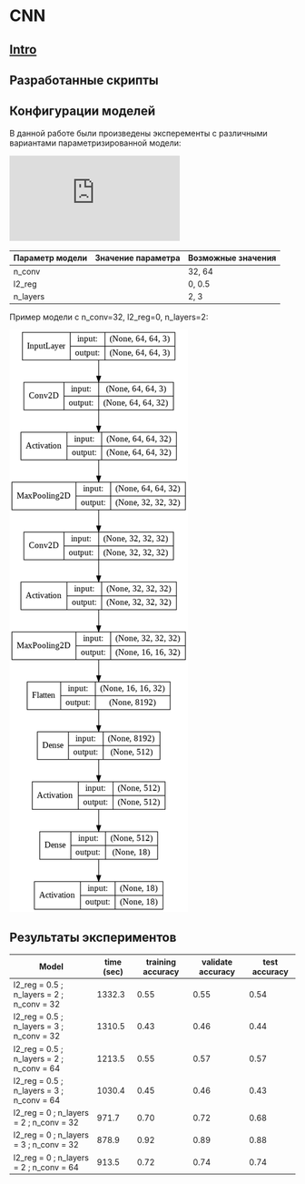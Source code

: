 # CNN

## [Intro](../README.md)

## Разработанные скрипты

## Конфигурации моделей

В данной работе были произведены эксперементы с различными вариантами параметризированной модели:

![parametrized model](https://latex.codecogs.com/gif.latex?%24%24n%20%5Ctimes%2064%20%5Ctimes%2064%20%5Ctimes%203%20%5Crightarrow%20n%20%5Ctimes%2064%20%5Ctimes%2064%20%5Ctimes%20conv_%7Bn%7D%20%5Crightarrow%20RELU%20%5Crightarrow%20n%20%5Ctimes%2032%20%5Ctimes%2032%20%5Ctimes%20conv_%7Bn%7D%20%5Crightarrow%20n%20%5Ctimes%20512%20%5Crightarrow%20RELU%20%5Crightarrow%20n%20%5Ctimes%2018%20%5Crightarrow%20SOFTMAX%24%24)

| Параметр модели | Значение параметра | Возможные значения |
|-----------------|--------------------|--------------------|
| n_conv          |                    | 32, 64             |
| l2_reg          |                    | 0, 0.5             |
| n_layers        |                    | 2, 3               |

Пример модели с n_conv=32, l2_reg=0, n_layers=2: 

![model example](./images/model_example.png)

## Результаты экспериментов

| Model                                      | time (sec) | training accuracy | validate accuracy | test accuracy |
|--------------------------------------------|------------|-------------------|-------------------|---------------|
|l2_reg = 0.5 ; n_layers = 2 ; n_conv =  32  | 1332.3     | 0.55              | 0.55              | 0.54          |
|l2_reg = 0.5 ; n_layers = 3 ; n_conv =  32  | 1310.5     | 0.43              | 0.46              | 0.44          |
|l2_reg = 0.5 ; n_layers = 2 ; n_conv =  64  | 1213.5     | 0.55              | 0.57              | 0.57          |
|l2_reg = 0.5 ; n_layers = 3 ; n_conv =  64  | 1030.4     | 0.45              | 0.46              | 0.43          |
|l2_reg = 0   ; n_layers = 2 ; n_conv =  32  | 971.7      | 0.70              | 0.72              | 0.68          |
|l2_reg = 0   ; n_layers = 3 ; n_conv =  32  | 878.9      | 0.92              | 0.89              | 0.88          |
|l2_reg = 0   ; n_layers = 2 ; n_conv =  64  | 913.5      | 0.72              | 0.74              | 0.74          |